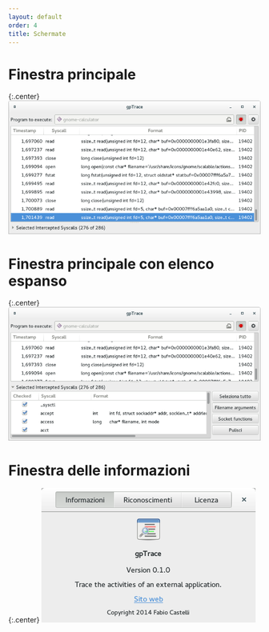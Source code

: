 ```yaml
---
layout: default
order: 4
title: Schermate
---
```

# Finestra principale

{:.center}
![Finestra principale](/resources/gptrace/archive/latest/italian/main.png)

# Finestra principale con elenco espanso

{:.center}
![Finestra principale con elenco espanso](/resources/gptrace/archive/latest/italian/expanded.png)

# Finestra delle informazioni

{:.center}
![Finestra delle informazioni](/resources/gptrace/archive/latest/italian/about.png)